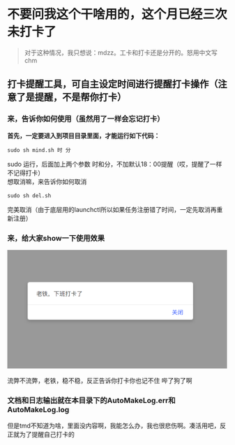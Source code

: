 # 不要问我这个干啥用的，这个月已经三次未打卡了

> 对于这种情况，我只想说：mdzz。工卡和打卡还是分开的。怒用中文写chm

## 打卡提醒工具，可自主设定时间进行提醒打卡操作（注意了是提醒，不是帮你打卡）

### 来，告诉你如何使用（虽然用了一样会忘记打卡）
<b>首先，一定要进入到项目目录里面，才能运行如下代码：</b>
```shell
sudo sh mind.sh 时 分
```
sudo 运行，后面加上两个参数 时和分，不加默认18：00提醒（哎，提醒了一样不记得打卡）  
想取消嘛，来告诉你如何取消

```shell
sudo sh del.sh
```
完美取消（由于底层用的launchctl所以如果任务注册错了时间，一定先取消再重新注册）

### 来，给大家show一下使用效果

![老铁，下班打卡了！](https://github.com/xtx1130/iqiyi-card-recommend/blob/master/images/offwork.png)

流弊不流弊，老铁，稳不稳，反正告诉你打卡你也记不住 哔了狗了啊

### 文档和日志输出就在本目录下的AutoMakeLog.err和AutoMakeLog.log  
但是tmd不知道为啥，里面没内容啊，我能怎么办，我也很悲伤啊。凑活用吧，反正就为了提醒自己打卡的